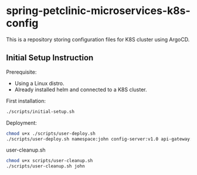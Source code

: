 # spring-petclinic-microservices-k8s-config

This is a repository storing configuration files for K8S cluster using ArgoCD.

## Initial Setup Instruction
Prerequisite: 
- Using a Linux distro.
- Already installed helm and connected to a K8S cluster.

First installation:
```bash
./scripts/initial-setup.sh
```

Deployment:
```bash
chmod u+x ./scripts/user-deploy.sh
./scripts/user-deploy.sh namespace:john config-server:v1.0 api-gateway:v2.0 customers-service:v1.5
```

user-cleanup.sh
```bash
chmod u+x scripts/user-cleanup.sh
./scripts/user-cleanup.sh john
```